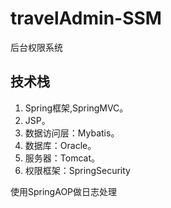# travelAdmin-SSM
后台权限系统

## 技术栈
1. Spring框架,SpringMVC。
2. JSP。
3. 数据访问层：Mybatis。
4. 数据库：Oracle。
5. 服务器：Tomcat。
6. 权限框架：SpringSecurity

使用SpringAOP做日志处理

